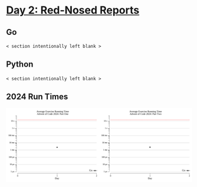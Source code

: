 # [Day 2: Red-Nosed Reports](https://adventofcode.com/2024/day/2)

<!-- These are helper text to make formatting the yearly readme consistent and easier...

[Day 2: Red-Nosed Reports][rm2]
[Go][go2]
[Python][py2]

[rm2]: 02-red-NosedReports/README.md
[go2]: 02-red-NosedReports/go
[py2]: 02-red-NosedReports/py

-->

## Go

```text
< section intentionally left blank >
```

## Python

```text
< section intentionally left blank >
```

## 2024 Run Times

![2024 exercise run-time graphs](../run-times.png)
